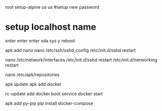 root
setup-alpine
us
us
#setup new password
# setup localhost name
enter
enter
enter
sda
sys
y
reboot


apk add nano
nano /etc/ssh/sshd_config
/etc/init.d/sshd restart



nano /etc/network/interfaces
/etc/init.d/sshd restart
/etc/init.d/networking restart



nano /etc/apk/repositories


apk update
apk add docker

rc-update add docker boot
service docker start


apk add py-pip
pip install docker-compose
